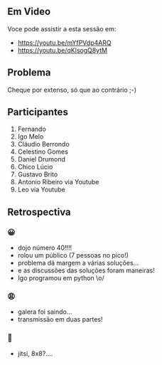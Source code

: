 ## Em Video
Voce pode assistir a esta sessão em:
* https://youtu.be/mYfPVdp4ARQ
* https://youtu.be/qKlsogQ8ytM

## Problema
Cheque por extenso, só que ao contrário ;-)

## Participantes

1. Fernando
2. Igo Melo
3. Cláudio Berrondo
4. Celestino Gomes
5. Daniel Drumond
6. Chico Lúcio
7. Gustavo Brito
8. Antonio Ribeiro via Youtube
9. Leo via Youtube

## Retrospectiva

### 😀

- dojo número 40!!!!
- rolou um público (7 pessoas no pico!)
- problema dá margem a várias soluções...
- e as discussões das soluções foram maneiras!
- Igo programou em python \o/

### 😩

- galera foi saindo...
- transmissão em duas partes!

### 🤫

- jitsi, 8x8?....
